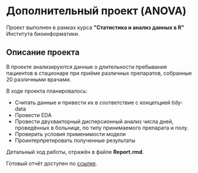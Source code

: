 # Дополнительный проект (ANOVA)

Проект выполнен в рамках курса **"Cтатистика и анализ данных в R"** Института биоинформатики.

## Описание проекта

В проекте анализируются данные о длительности пребывания пациентов в стационаре при приёме различных препаратов, собранные 20 различными врачами.

В ходе проекта планировалось:

- Считать данные и привести их в соответствие с концепцией tidy-data
- Провести EDA
- Провести двухвакторный дисперсионный анализ числа дней, проведённых в больнице, по типу принимаемого препарата и полу.
- Проверить условия применимости модели
- Проинтерпретировать полученные результаты

Детальный ход работы, отражён в файле **Report.rmd**.

Готовый отчёт доступен по [ссылке](https://krglkvrmn.github.io/BI_Stat_2020/Report_project_anova.html).

